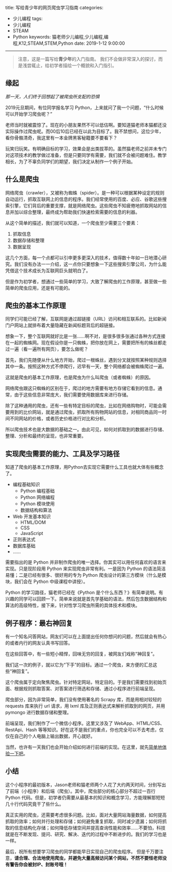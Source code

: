 title: 写给青少年的网页爬虫学习指南
categories: 
- 少儿编程
tags: 
- 少儿编程
- STEAM
- Python
keywords: 猫老师少儿编程,少儿编程,编程,K12,STEAM,STEM,Python
date: 2019-1-12 9:00:00

---

>注意，这是一篇写给**青少年**的入门指南。
>我们不会做非常深入的探讨，而是浅尝辄止，给初学者描绘一个概貌和入门指引。

## 缘起

*那一天，人们终于回想起了被爬虫所支配的恐惧*

2019元旦期间，有位同学报名学习 Python，上来就问了我一个问题，“什么时候可以开始学习爬虫呢？”

老师当时就被震惊了。现在的小朋友果然不可以低估啊。要知道猫老师本猫都还没实际操作过爬虫呢。而00后10后已经在以此为目标了。我不禁想问，这位少年，看你骨骼清奇，我这里有一本金牌黑客秘籍要不要看下？

玩笑归玩笑。有明确目标的学习，效果会是出类拔萃的。虽然猫老师之前并未专门对这项技术的教学做过准备，但是只要同学有需要，我们就不会被问题难住。教学相长，为了不辜负同学们的期望，我们决定从制作一个例子开始。

## 什么是爬虫

网络爬虫（crawler），又被称为蜘蛛（spider）。是一种可以根据某种设定的规则自动运行，抓取互联网上的信息的程序。我们经常使用的百度、必应、谷歌这些搜索引擎，它们背后的重要支撑，就是网络爬虫。这些爬虫不知疲倦地抓取网站的信息并加以综合整理，最终成为帮助我们快速检索需要的信息的利器。

从这个简单的描述，我们就可以知道，一个爬虫至少需要三个要素：

1. 抓取信息
2. 数据存储和整理
3. 数据呈现

这几个方面，每一个点都可以引申更多更深入的技术，值得数十年如一日地潜心研究。我们没有办法一一介绍，这一点你只要想象一下这些搜索引擎公司，为什么能凭借这个技术成长为互联网巨头就明白了。

但是作为初学者，想通过一些简单的学习，大致了解爬虫的工作原理，甚至做一些简单的爬虫应用，还是有可能的。

<!-- more -->

## 爬虫的基本工作原理

同学们可能已经了解，互联网是通过超链接（URL）访问和相互联系的。比如新闻门户网站上就排布着大量隐藏在新闻标题背后的超链接。

想象一下，整个互联网就好比是一张……啊不对，是很多很多张通过各种方式连接在一起的蜘蛛网。现在假设你是一只蜘蛛，把你放在网上，需要把所有的蛛丝都走过一遍（看一遍所有网页），要怎么做呢？

首先，我们先随便从什么地方开始，爬过一根蛛丝，遇到分叉就按照某种规则选择其中一条。按照这种方式不停爬行，迟早有一天，整个网络都会被蜘蛛爬过一遍。

这就是爬虫的基本工作原理，也是爬虫为什么叫爬虫（或者蜘蛛）的原因。

网络爬虫跟这只蜘蛛的区别在于，爬过的地方需要有地方存储它看到的信息。通常，由于这些信息非常庞大，我们需要使用数据库来进行存储。

除了这种通用的爬虫，还有一些有特定目标的爬虫，比如在网络购物时，可能会需要用到的比价网站，就是通过爬虫，抓取所有购物网站的信息，对相同商品同一时间不同网站的价格，或者历史价格进行对比和分析。

所以爬虫技术也是大数据的基础之一。由此可见，如何对抓取到的数据进行存储、整理、分析和最终的呈现，也非常重要。

## 实现爬虫需要的能力、工具及学习路径

知道了爬虫的基本工作原理，用Python去实现它需要什么工具也就大体有些概念了。

- 编程基础知识
	- Python 编程基础
	- Python 网络编程
	- Python 模块使用
	- 数据结构和算法
- Web 开发基本知识
	- HTML/DOM
	- CSS
	- JavaScript
- 正则表达式
- 数据库基础
- ……

需要指出的是 Python 并非制作爬虫的唯一选择。你其实可以用任何喜欢的语言来实现。只是现阶段用 Python 来实现爬虫非常有利。一是因为 Python 的语法简洁易懂；二是已经有很多、很好用的专为 Python 爬虫设计的第三方模块（什么是模块，我们会在 Python 中级课程中讲授）。

Python 的学习路径，猫老师已经在《Python 是个什么东西？》有简单说明。有兴趣的同学可以回顾一下。简单来说就是首先学基础的语法，然后包含数据结构和算法的高级特性，接下来，针对性学习爬虫所需的具体技术和模块。

## 例子程序：最右神回复

有一个知名问答网站，网友们可以在上面提出任何你想问的问题，然后就会有热心的或者内行的网友认真书写回答。

在这些回答中，有一些短小精悍，回味无穷的回复，被网友们戏称“神回复”。

我们这一次的例子，就以它为“下手”的目标。通过一个爬虫，来方便的汇总这些“神回复”。

这个爬虫属于定向聚焦爬虫。针对特定网站，特定目的。于是我们需要找到初始页面、根据规则抓取答案、对答案进行筛选和存储、通过小程序进行前端呈现。

爬虫部分，因为非常简单，我们没有使用著名的 Scrapy 库，而是用相对较轻的 requests 库来执行 url 请求，用 lxml 库及正则表达式来解析抓取到的网页，并用 pymongo 进行数据存储和整理。

前端呈现，我们制作了一个微信小程序。这里又涉及了 WebApp、HTML/CSS、RestApi、Hash 等等知识。好在这不是我们的重点，你也完全可以不去考虑，仅仅在自己的个人电脑上输出数据，开心就好。

当然，也许有一天我们也会开始介绍如何进行前端的实现。在这里，就先[简单地体验一下吧](https://www.v2ex.com/t/522988)。

## 小结

这个小程序的最初版本，Jason老师和猫老师两个人花了大约两天时间，分别写出了前端（小程序）和后端（爬虫）。其中，爬虫部分的核心部分不超过一百行 Python 代码。但是，初学者仍需要从最基本的知识和概念学习，方能理解那短短几十行代码究竟干了些什么。

真正实用的爬虫，还需要考虑很多问题。比如，面对大量网站海量数据，如何提高抓取的效率；如何并行处理和存储；如何避免重复抓取，同时减少遗漏；如何将抓取的信息结构化存储；如何降低存储空间并提高查询性能和效率……不要怕，科技就是在不断发现、提问、研究、解决、迭代的过程中不断进步的。我们的学习也是一样。

最后，祝所有想要学习爬虫的同学都能早日实现自己的爬虫程序。
但是千万要注意，**请合理、合法地使用爬虫，并避免大量高频访问某个网站，不然不要怪老师没有警告你会被封IP、封账号哦！**

